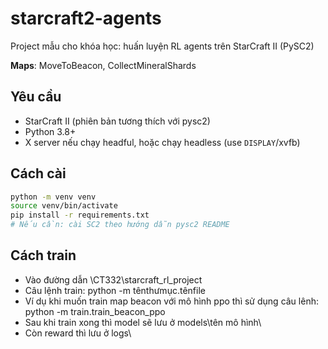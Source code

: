 # starcraft2-agents

Project mẫu cho khóa học: huấn luyện RL agents trên StarCraft II (PySC2)

**Maps**: MoveToBeacon, CollectMineralShards

## Yêu cầu

- StarCraft II (phiên bản tương thích với pysc2)
- Python 3.8+
- X server nếu chạy headful, hoặc chạy headless (use `DISPLAY`/xvfb)

## Cách cài

```bash
python -m venv venv
source venv/bin/activate
pip install -r requirements.txt
# Nếu cần: cài SC2 theo hướng dẫn pysc2 README
```
## Cách train
- Vào đường dẫn \CT332\starcraft_rl_project
- Câu lệnh train: python -m tênthưmục.tênfile
- Ví dụ khi muốn train map beacon với mô hình ppo thì sử dụng câu lênh: python -m train.train_beacon_ppo
- Sau khi train xong thì model sẽ lưu ở models\tên mô hình\
- Còn reward thì lưu ở logs\
